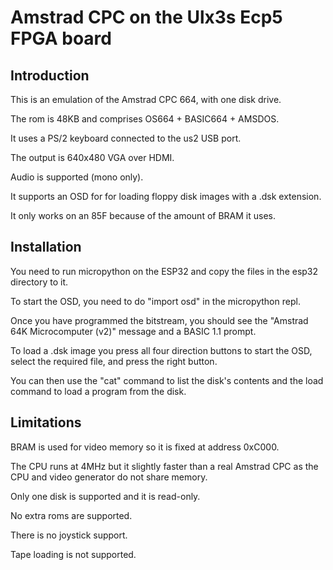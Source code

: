 # Amstrad CPC on the Ulx3s Ecp5 FPGA board

## Introduction

This is an emulation of the Amstrad CPC 664, with one disk drive.

The rom is 48KB and comprises  OS664 + BASIC664 + AMSDOS.

It uses a PS/2 keyboard connected to the us2 USB port.

The output is 640x480 VGA over HDMI.

Audio is supported (mono only).

It supports an OSD for for loading floppy disk images with a .dsk extension.

It only works on an 85F because of the amount of BRAM it uses.

## Installation

You need to run micropython on the ESP32 and copy the files in the esp32 directory to it.

To start the OSD, you need to do "import osd" in the micropython repl.

Once you have programmed the bitstream, you should see the "Amstrad 64K Microcomputer (v2)" message and a BASIC 1.1 prompt.

To load a .dsk image you press all four direction buttons to start the OSD, select the required file, and press the right button.

You can then use the "cat" command to list the disk's contents and the load command to load a program from the disk.

## Limitations

BRAM is used for video memory so it is fixed at address 0xC000.

The CPU runs at 4MHz but it slightly faster than a real Amstrad CPC as the CPU and video generator do not share memory.

Only one disk is supported and it is read-only.

No extra roms are supported.

There is no joystick support.

Tape loading is not supported.
